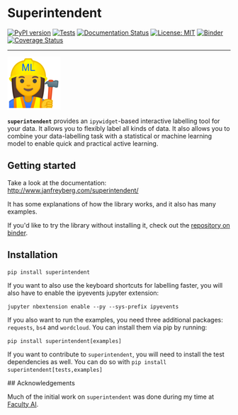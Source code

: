 # Superintendent

[![PyPI version](https://badge.fury.io/py/superintendent.svg)](https://badge.fury.io/py/superintendent)
[![Tests](https://github.com/janfreyberg/superintendent/actions/workflows/test.yml/badge.svg)](https://github.com/janfreyberg/superintendent/actions/workflows/test.yml)
[![Documentation Status](https://readthedocs.org/projects/superintendent/badge/?version=latest)](https://superintendent.readthedocs.io/en/latest/?badge=latest)
[![License: MIT](https://img.shields.io/badge/License-MIT-yellow.svg)](https://opensource.org/licenses/MIT)
[![Binder](https://mybinder.org/badge.svg)](https://mybinder.org/v2/gh/janfreyberg/superintendent/master)
[![Coverage Status](https://coveralls.io/repos/github/janfreyberg/superintendent/badge.svg)](https://coveralls.io/github/janfreyberg/superintendent)


---

![](docs/img/logo.png)

**`superintendent`** provides an `ipywidget`-based interactive labelling tool
for your data. It allows you to flexibly label all kinds of data. It also allows
you to combine your data-labelling task with a statistical or machine learning
model to enable quick and practical active learning.

## Getting started

Take a look at the documentation: http://www.janfreyberg.com/superintendent/

It has some explanations of how the library works, and it also has many
examples.

If you'd like to try the library without installing it, check out the
[repository on binder](https://mybinder.org/v2/gh/janfreyberg/superintendent/master?filepath=examples.ipynb).

## Installation

```
pip install superintendent
```

If you want to also use the keyboard shortcuts for labelling faster, you will
also have to enable the ipyevents jupyter extension:

```
jupyter nbextension enable --py --sys-prefix ipyevents
```

If you also want to run the examples, you need three additional packages:
`requests`, `bs4` and `wordcloud`. You can install them via pip by running:

```
pip install superintendent[examples]
```

If you want to contribute to `superintendent`, you will need to install the test
dependencies as well. You can do so with
`pip install superintendent[tests,examples]`


## Acknowledgements

Much of the initial work on `superintendent` was done during my time at
[Faculty AI](https://faculty.ai/).
